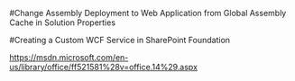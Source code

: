﻿#Change Assembly Deployment to Web Application from Global Assembly Cache in Solution Properties

#Creating a Custom WCF Service in SharePoint Foundation

https://msdn.microsoft.com/en-us/library/office/ff521581%28v=office.14%29.aspx
